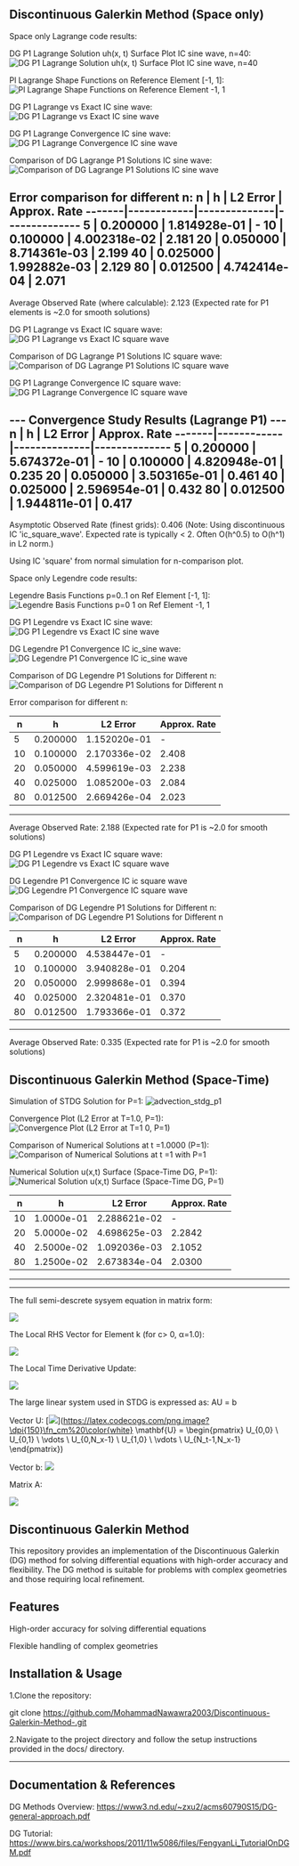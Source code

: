 Discontinuous Galerkin Method (Space only)
--------------------
Space only Lagrange code results:

DG P1 Lagrange Solution uh(x, t) Surface Plot IC sine wave, n=40:
![DG P1 Lagrange Solution uh(x, t) Surface Plot IC sine wave, n=40](https://github.com/user-attachments/assets/c902536b-58f5-4b07-b30d-4650c31e206a)

Pl Lagrange Shape Functions on Reference Element [-1, 1]:
![Pl Lagrange Shape Functions on Reference Element  -1, 1](https://github.com/user-attachments/assets/1b75325c-def7-4cfd-8929-55aa7f301dc8)

DG P1 Lagrange vs Exact IC sine wave:
![DG P1 Lagrange vs Exact IC sine wave](https://github.com/user-attachments/assets/ab7f9189-f012-445c-a637-1fbb7295c2ed)

DG P1 Lagrange Convergence IC sine wave:
![DG P1 Lagrange Convergence IC sine wave](https://github.com/user-attachments/assets/fa9f0cf2-c0ec-412b-94eb-47e8bd0f2eaf)

Comparison of DG Lagrange P1 Solutions IC sine wave:
![Comparison of DG Lagrange P1 Solutions IC sine wave](https://github.com/user-attachments/assets/83c99dff-bc57-4e2a-889a-199dbc388b96)


Error comparison for different n:
  n    |    h       |   L2 Error   | Approx. Rate
-------|------------|--------------|--------------
     5 | 0.200000 | 1.814928e-01 |     -
    10 | 0.100000 | 4.002318e-02 |   2.181
    20 | 0.050000 | 8.714361e-03 |   2.199
    40 | 0.025000 | 1.992882e-03 |   2.129
    80 | 0.012500 | 4.742414e-04 |   2.071
---------------------------------

Average Observed Rate (where calculable): 2.123
(Expected rate for P1 elements is ~2.0 for smooth solutions)


DG P1 Lagrange vs Exact IC square wave:
![DG P1 Lagrange vs Exact IC square wave](https://github.com/user-attachments/assets/69399af9-6fb2-4156-9ca3-9097500bc53b)

Comparison of DG Lagrange P1 Solutions IC square wave:
![Comparison of DG Lagrange P1 Solutions IC square wave](https://github.com/user-attachments/assets/71c44ebf-539f-4b09-8795-f52d2cbcf4cc)

DG P1 Lagrange Convergence IC square wave:
![DG P1 Lagrange Convergence IC square wave](https://github.com/user-attachments/assets/fb6fd23d-98b0-4326-9442-ce8483bdb4f0)

--- Convergence Study Results (Lagrange P1) ---
  n    |    h       |   L2 Error   | Approx. Rate
-------|------------|--------------|--------------
     5 | 0.200000   | 5.674372e-01 |     -
    10 | 0.100000   | 4.820948e-01 | 0.235
    20 | 0.050000   | 3.503165e-01 | 0.461
    40 | 0.025000   | 2.596954e-01 | 0.432
    80 | 0.012500   | 1.944811e-01 | 0.417
---------------------------------
Asymptotic Observed Rate (finest grids): 0.406
(Note: Using discontinuous IC 'ic_square_wave'.
Expected rate is typically < 2. Often O(h^0.5) to O(h^1) in L2 norm.)

Using IC 'square' from normal simulation for n-comparison plot.



Space only Legendre code results:

Legendre Basis Functions p=0..1 on Ref Element [-1, 1]:
![Legendre Basis Functions p=0 1 on Ref Element  -1, 1](https://github.com/user-attachments/assets/eac464ce-5b22-43f5-bf19-c819f7a3b985)

DG P1 Legendre vs Exact IC sine wave:
![DG P1 Legendre vs Exact IC sine wave](https://github.com/user-attachments/assets/651de589-c2a6-44f5-be85-988433b37aad)

DG Legendre P1 Convergence IC ic_sine wave:
![DG Legendre P1 Convergence IC ic_sine wave](https://github.com/user-attachments/assets/7cfb464f-9270-40be-97d1-19cdf420df22)

Comparison of DG Legendre P1 Solutions for Different n:
![Comparison of DG Legendre P1 Solutions for Different n](https://github.com/user-attachments/assets/b7c40945-b23d-41ee-8159-8fdbbe3363d9)

Error comparison for different n:

  n    |    h       |   L2 Error   | Approx. Rate
-------|------------|--------------|--------------
     5 | 0.200000 | 1.152020e-01 |     -
    10 | 0.100000 | 2.170336e-02 |   2.408
    20 | 0.050000 | 4.599619e-03 |   2.238
    40 | 0.025000 | 1.085200e-03 |   2.084
    80 | 0.012500 | 2.669426e-04 |   2.023
---------------------------------
Average Observed Rate: 2.188
(Expected rate for P1 is ~2.0 for smooth solutions)

DG P1 Legendre vs Exact IC square wave:
![DG P1 Legendre vs Exact IC square wave](https://github.com/user-attachments/assets/ae081811-2333-4466-ab51-b7beb475b26a)


DG Legendre P1 Convergence IC ic square wave
![DG Legendre P1 Convergence IC square wave](https://github.com/user-attachments/assets/7825a3b3-4b7d-49c2-ac11-e977ab81d487)


Comparison of DG Legendre P1 Solutions for Different n:
![Comparison of DG Legendre P1 Solutions for Different n](https://github.com/user-attachments/assets/a75ed45f-0beb-45c4-bb41-4925a8620cc8)

  n    |    h       |   L2 Error   | Approx. Rate
-------|------------|--------------|--------------
     5 | 0.200000 | 4.538447e-01 |     -
    10 | 0.100000 | 3.940828e-01 |   0.204
    20 | 0.050000 | 2.999868e-01 |   0.394
    40 | 0.025000 | 2.320481e-01 |   0.370
    80 | 0.012500 | 1.793366e-01 |   0.372
---------------------------------
Average Observed Rate: 0.335
(Expected rate for P1 is ~2.0 for smooth solutions)

Discontinuous Galerkin Method (Space-Time)
--------------------
Simulation of STDG Solution for P=1:
![advection_stdg_p1](https://github.com/user-attachments/assets/5b9beeae-9a86-4bd9-8772-9db4d4ef0a75)

Convergence Plot (L2 Error at T=1.0, P=1):
![Convergence Plot (L2 Error at T=1 0, P=1)](https://github.com/user-attachments/assets/6ac5f447-0d8d-4a35-af1a-9da55d72e26b)

Comparison of Numerical Solutions at t =1.0000 (P=1):
![Comparison of Numerical Solutions at t =1 with P=1](https://github.com/user-attachments/assets/20bdf51a-0da0-447c-8881-c50251114bfd)


Numerical Solution u(x,t) Surface (Space-Time DG, P=1):
![Numerical Solution u(x,t) Surface (Space-Time DG, P=1)](https://github.com/user-attachments/assets/ef5797a9-a791-4876-8f9b-4b42e25065cd)

  n    |    h       |   L2 Error   | Approx. Rate
-------|------------|--------------|--------------
   10  | 1.0000e-01 | 2.288621e-02 |     -
   20  | 5.0000e-02 | 4.698625e-03 |   2.2842
   40  | 2.5000e-02 | 1.092036e-03 |   2.1052
   80  | 1.2500e-02 | 2.673834e-04 |   2.0300
---------------------------------

--------------------
The full semi-descrete sysyem equation in matrix form:

![](https://latex.codecogs.com/png.image?\dpi{150}\fn_cm%20%7B%5Ccolor%7Bwhite%7D%20%5Cfrac%7B%5CDelta%20x%7D%7B6%7D%0A%5Cbegin%7Bpmatrix%7D%0A%5Cbegin%7Bpmatrix%7D%202%20%26%201%20%5C%5C%201%20%26%202%20%5Cend%7Bpmatrix%7D%20%26%200%20%26%20%5Cdots%20%26%200%20%5C%5C%0A0%20%26%20%5Cbegin%7Bpmatrix%7D%202%20%26%201%20%5C%5C%201%20%26%202%20%5Cend%7Bpmatrix%7D%20%26%20%5Cdots%20%26%200%20%5C%5C%0A%5Cvdots%20%26%20%5Cvdots%20%26%20%5Cddots%20%26%20%5Cvdots%20%5C%5C%0A0%20%26%200%20%26%20%5Cdots%20%26%20%5Cbegin%7Bpmatrix%7D%202%20%26%201%20%5C%5C%201%20%26%202%20%5Cend%7Bpmatrix%7D%0A%5Cend%7Bpmatrix%7D%0A%5Cbegin%7Bpmatrix%7D%0Au%27_%7B0%2C1%7D%20%5C%5C%20u%27_%7B0%2C2%7D%20%5C%5C%0Au%27_%7B1%2C1%7D%20%5C%5C%20u%27_%7B1%2C2%7D%20%5C%5C%0A%5Cvdots%20%5C%5C%0Au%27_%7Bn-1%2C1%7D%20%5C%5C%20u%27_%7Bn-1%2C2%7D%0A%5Cend%7Bpmatrix%7D%0A%3D%0A%5Cbegin%7Bpmatrix%7D%0AR_0(U)%20%5C%5C%0AR_1(U)%20%5C%5C%0A%5Cvdots%20%5C%5C%0AR_%7Bn-1%7D(U)%0A%5Cend%7Bpmatrix%7D})


The Local RHS Vector for Element 
k (for c> 0, α=1.0):

![](https://latex.codecogs.com/png.image?\dpi{150}\fn_cm%20%7B%5Ccolor%7Bwhite%7D%20R_k(U)%20%3D%20c%20%5Cbegin%7Bpmatrix%7D%20-0.5(u_%7Bk%2C1%7D%20%2B%20u_%7Bk%2C2%7D)%20%2B%20u_%7Bk-1%2C2%7D%20%5C%5C%200.5(u_%7Bk%2C1%7D%20%2B%20u_%7Bk%2C2%7D)%20-%20u_%7Bk%2C2%7D%20%5Cend%7Bpmatrix%7D%2C%20%5Ctext%7B%20with%20%7D%20u_%7B-1%2C2%7D%20%3D%20u_%7Bn-1%2C2%7D%20%5Ctext%7B%20when%20%7D%20k%20%3D%200.%7D)

The Local Time Derivative Update:

![](https://latex.codecogs.com/png.image?\dpi{150}\fn_cm%20%7B%5Ccolor%7Bwhite%7D%20%5Cfrac%7BdU_k%7D%7Bdt%7D%20%3D%20M_k%5E%7B-1%7D%20R_k(U)%20%3D%20%5Cfrac%7B2%7D%7B%5CDelta%20x%7D%20%5Cbegin%7Bpmatrix%7D%202%20%26%20-1%20%5C%5C%20-1%20%26%202%20%5Cend%7Bpmatrix%7D%20R_k(U)%7D)

The large linear system used in STDG is expressed as:
AU = b


Vector U:
[![](https://latex.codecogs.com/png.image?\dpi{150}\fn_cm%20U%20%3D%20%5Cbegin%7Bpmatrix%7D%20U_%7B0%2C0%7D%20%5C%5C%20U_%7B0%2C1%7D%20%5C%5C%20%5Cvdots%20%5C%5C%20U_%7B0%2CN_x-1%7D%20%5C%5C%20U_%7B1%2C0%7D%20%5C%5C%20%5Cvdots%20%5C%5C%20U_%7BN_t-1%2CN_x-1%7D%20%5Cend%7Bpmatrix%7D)](https://latex.codecogs.com/png.image?\dpi{150}\fn_cm%20\color{white} \mathbf{U} = \begin{pmatrix} U_{0,0} \ U_{0,1} \ \vdots \ U_{0,N_x-1} \ U_{1,0} \ \vdots \ U_{N_t-1,N_x-1} \end{pmatrix})


Vector b:
![](https://latex.codecogs.com/png.image?\dpi{150}\fn_cm%20b%20%3D%20%5Cbegin%7Bpmatrix%7D%20b_%7B0%2C0%7D%20%5C%5C%20b_%7B0%2C1%7D%20%5C%5C%20%5Cvdots%20%5C%5C%20b_%7B0%2CN_x-1%7D%20%5C%5C%200%20%5C%5C%20%5Cvdots%20%5C%5C%200%20%5Cend%7Bpmatrix%7D)


Matrix A:

![](https://latex.codecogs.com/png.image?\dpi{150}\fn_cm%20A%20%3D%20%5Cbegin%7Bpmatrix%7D%20A_%7B0%2C0%7D%20%26%200%20%26%200%20%26%20%5Ccdots%20%26%200%20%5C%5C%20A_%7B1%2C0%7D%20%26%20A_%7B1%2C1%7D%20%26%200%20%26%20%5Ccdots%20%26%200%20%5C%5C%200%20%26%20A_%7B2%2C1%7D%20%26%20A_%7B2%2C2%7D%20%26%20%5Ccdots%20%26%200%20%5C%5C%20%5Cvdots%20%26%20%5Cvdots%20%26%20%5Cvdots%20%26%20%5Cddots%20%26%20%5Cvdots%20%5C%5C%200%20%26%200%20%26%200%20%26%20%5Ccdots%20%26%20A_%7BN_t-1%2CN_t-1%7D%20%5Cend%7Bpmatrix%7D)



Discontinuous Galerkin Method
--------------------
This repository provides an implementation of the Discontinuous Galerkin (DG) method for solving differential equations with high-order accuracy and flexibility. The DG method is suitable for problems with complex geometries and those requiring local refinement.

Features
--------------------
High-order accuracy for solving differential equations

Flexible handling of complex geometries


Installation & Usage
--------------------
1.Clone the repository:

git clone https://github.com/MohammadNawawra2003/Discontinuous-Galerkin-Method-.git

2.Navigate to the project directory and follow the setup instructions provided in the docs/ directory.

----------------------------------------------------------------------------------------------------------------------------------------------------------------------------------------------------------------------
Documentation & References
--------------------
DG Methods Overview: https://www3.nd.edu/~zxu2/acms60790S15/DG-general-approach.pdf

DG Tutorial: https://www.birs.ca/workshops/2011/11w5086/files/FengyanLi_TutorialOnDGM.pdf

